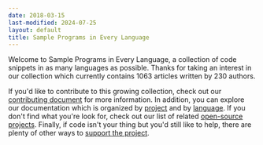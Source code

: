 ```yaml
---
date: 2018-03-15
last-modified: 2024-07-25
layout: default
title: Sample Programs in Every Language
---
```


Welcome to Sample Programs in Every Language, a collection of code snippets in as many languages as possible. Thanks for taking an interest in our collection which currently contains 1063 articles written by 230 authors.

If you'd like to contribute to this growing collection, check out our [contributing document](https://github.com/TheRenegadeCoder/sample-programs/blob/master/.github/CONTRIBUTING.md) for more information. In addition, you can explore our documentation which is organized by [project](/projects) and by [language](/languages). If you don't find what you're look for, check out our list of related [open-source projects](/related). Finally, if code isn't your thing but you'd still like to help, there are plenty of other ways to [support the project](https://therenegadecoder.com/updates/5-ways-you-can-support-the-renegade-coder/).